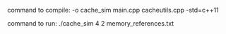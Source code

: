 

command to compile: -o cache_sim main.cpp cacheutils.cpp -std=c++11

command to run: ./cache_sim 4 2 memory_references.txt

